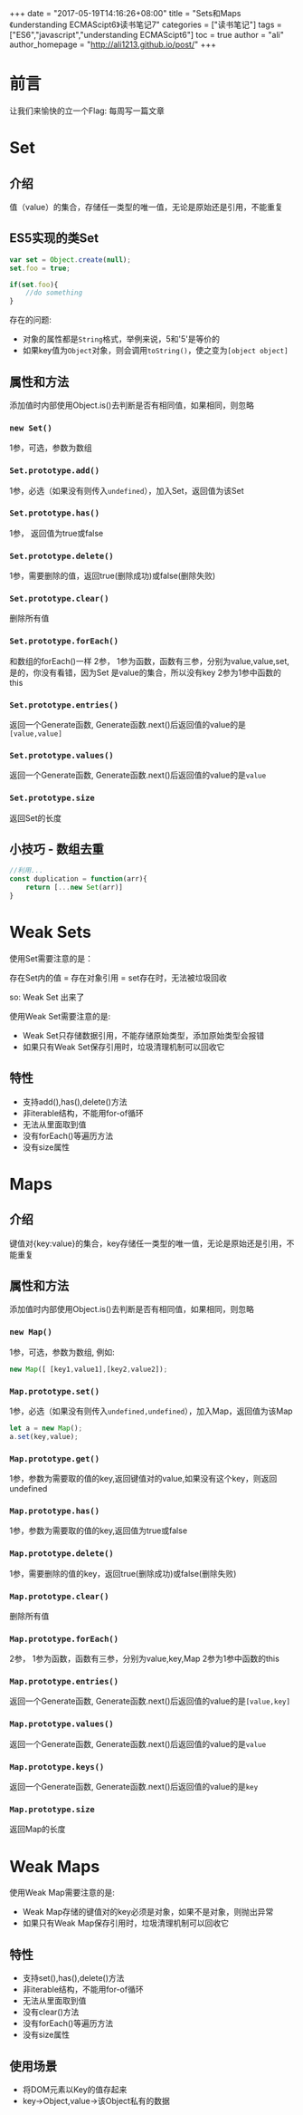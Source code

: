+++
date = "2017-05-19T14:16:26+08:00"
title = "Sets和Maps《understanding ECMAScipt6》读书笔记7"
categories = ["读书笔记"]
tags = ["ES6","javascript","understanding ECMAScipt6"]
toc = true
author = "ali"
author_homepage =  "http://ali1213.github.io/post/"
+++

# 前言

让我们来愉快的立一个Flag:
每周写一篇文章
<!--more-->


# Set


## 介绍
值（value）的集合，存储任一类型的唯一值，无论是原始还是引用，不能重复

## ES5实现的类Set

```javascript
var set = Object.create(null);
set.foo = true;

if(set.foo){
    //do something
}
```

存在的问题:
+ 对象的属性都是`String`格式，举例来说，5和'5'是等价的
+ 如果key值为`Object`对象，则会调用`toString()`，使之变为`[object object]`

## 属性和方法

添加值时内部使用Object.is()去判断是否有相同值，如果相同，则忽略

### `new Set()`

1参，可选，参数为数组

### `Set.prototype.add()`

1参，必选（如果没有则传入`undefined`），加入Set，返回值为该Set

### `Set.prototype.has()`

1参， 返回值为true或false

### `Set.prototype.delete()`

1参，需要删除的值，返回true(删除成功)或false(删除失败)

### `Set.prototype.clear()`

删除所有值

### `Set.prototype.forEach()`

和数组的forEach()一样
2参，
1参为函数，函数有三参，分别为value,value,set,是的，你没有看错，因为Set 是value的集合，所以没有key
2参为1参中函数的this

### `Set.prototype.entries()`

返回一个Generate函数, Generate函数.next()后返回值的value的是`[value,value]`

### `Set.prototype.values()`

返回一个Generate函数, Generate函数.next()后返回值的value的是`value`


### `Set.prototype.size`

返回Set的长度

## 小技巧 - 数组去重

```javascript
//利用...
const duplication = function(arr){
    return [...new Set(arr)]
}

```

# Weak Sets

使用Set需要注意的是：

存在Set内的值 = 存在对象引用 = set存在时，无法被垃圾回收

so: Weak Set 出来了

使用Weak Set需要注意的是:
+ Weak Set只存储数据引用，不能存储原始类型，添加原始类型会报错
+ 如果只有Weak Set保存引用时，垃圾清理机制可以回收它

## 特性

+ 支持add(),has(),delete()方法
+ 非iterable结构，不能用for-of循环
+ 无法从里面取到值
+ 没有forEach()等遍历方法
+ 没有size属性

# Maps

## 介绍
键值对{key:value}的集合，key存储任一类型的唯一值，无论是原始还是引用，不能重复

## 属性和方法

添加值时内部使用Object.is()去判断是否有相同值，如果相同，则忽略

### `new Map()`

1参，可选，参数为数组, 例如:
```javascript
new Map([ [key1,value1],[key2,value2]);
```

### `Map.prototype.set()`

1参，必选（如果没有则传入`undefined,undefined`），加入Map，返回值为该Map

```javascript
let a = new Map();
a.set(key,value);
```

### `Map.prototype.get()`


1参，参数为需要取的值的key,返回键值对的value,如果没有这个key，则返回undefined

### `Map.prototype.has()`


1参，参数为需要取的值的key,返回值为true或false

### `Map.prototype.delete()`

1参，需要删除的值的key，返回true(删除成功)或false(删除失败)

### `Map.prototype.clear()`

删除所有值


### `Map.prototype.forEach()`
2参，
1参为函数，函数有三参，分别为value,key,Map
2参为1参中函数的this



### `Map.prototype.entries()`

返回一个Generate函数, Generate函数.next()后返回值的value的是`[value,key]`

### `Map.prototype.values()`

返回一个Generate函数, Generate函数.next()后返回值的value的是`value`

### `Map.prototype.keys()`

返回一个Generate函数, Generate函数.next()后返回值的value的是`key`

### `Map.prototype.size`

返回Map的长度


# Weak Maps


使用Weak Map需要注意的是:
+ Weak Map存储的键值对的key必须是对象，如果不是对象，则抛出异常
+ 如果只有Weak Map保存引用时，垃圾清理机制可以回收它



## 特性

+ 支持set(),has(),delete()方法
+ 非iterable结构，不能用for-of循环
+ 无法从里面取到值
+ 没有clear()方法
+ 没有forEach()等遍历方法
+ 没有size属性


## 使用场景
+ 将DOM元素以Key的值存起来
+ key->Object,value->该Object私有的数据
